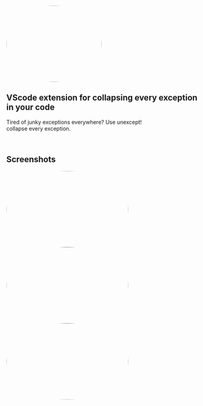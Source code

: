 <img style="border-radius:50%" src="https://user-images.githubusercontent.com/61390950/133910001-c902e3f1-c356-427e-9981-a90b65433de5.png" width="250" height="200" />

## VScode extension for collapsing every exception in your code
  
  
Tired of junky exceptions everywhere? Use unexcept!  
collapse every exception.
   
<br/>

## Screenshots
<img style="border-radius:50%" src="https://user-images.githubusercontent.com/61390950/133910431-8b61ebf2-5dd0-4425-884b-9575c7cef724.png" width="320" height="200" />  <img style="border-radius:50%" src="https://user-images.githubusercontent.com/61390950/133910442-5648dea7-89fb-4fc9-870e-07371b9a3614.png" width="320" height="200" /> <img style="border-radius:50%" src="https://user-images.githubusercontent.com/61390950/133910457-dabbd9a1-523a-43c1-8f9e-8a9c3b64b94a.png" width="320" height="200"/>
